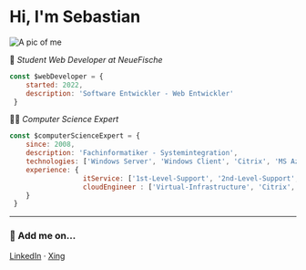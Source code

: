 # Hi, I'm Sebastian
![A pic of me](https://avatars.githubusercontent.com/u/75478893?s=400&u=840817058cf2907e3ef6e51726fd2b42cbbbd535&v=4)

🚧 *Student Web Developer at NeueFische*
```javascript
const $webDeveloper = {
    started: 2022,
    description: 'Software Entwickler - Web Entwickler'
 }
```

🧑‍💻 *Computer Science Expert*

```javascript
const $computerScienceExpert = {
    since: 2008,
    description: 'Fachinformatiker - Systemintegration',
    technologies: ['Windows Server', 'Windows Client', 'Citrix', 'MS Azure', 'Matrix42', 'AutoIT'],
    experience: {
                  itService: ['1st-Level-Support', '2nd-Level-Support', 'OS automation', 'Software deployment', 'Hardware deployment'],
                  cloudEngineer : ['Virtual-Infrastructure', 'Citrix', 'vmWare', 'ThinClients']
    }
 }
```

---

### 📇 Add me on...
[LinkedIn](https://www.linkedin.com/sebastianscherbes) · [Xing](https://www.xing.com/sebastianscherbes)
